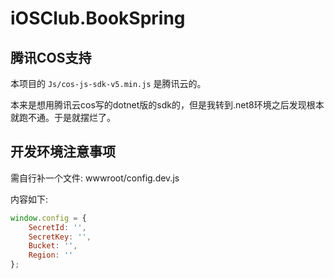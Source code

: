 # iOSClub.BookSpring

## 腾讯COS支持

本项目的 `Js/cos-js-sdk-v5.min.js` 是腾讯云的。

本来是想用腾讯云cos写的dotnet版的sdk的，但是我转到.net8环境之后发现根本就跑不通。于是就摆烂了。

## 开发环境注意事项

需自行补一个文件: wwwroot/config.dev.js

内容如下:

```js
window.config = {
    SecretId: '',
    SecretKey: '',
    Bucket: '',
    Region: ''
};
```